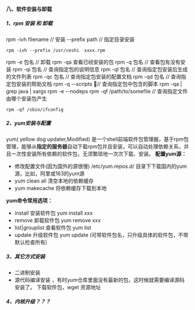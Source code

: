 #### 八、软件安装与卸载

##### 1、rpm 安装 和 卸载

rpm -ivh filename // 安装  --prefix path // 指定目录安装

```
rpm -ivh --prefix /usr/ceshi  xxxx.rpm
```

rpm -e 包名 // 卸载
rpm -qa 查看已经安装的包
rpm -q 包名 // 查看包有没有安装
rpm -qi 包名 // 查询指定包的说明信息
rpm -ql 包名 // 查询指定包安装后生成的文件列表
rpm -qc 包名 // 查询指定包安装的配置文档
rpm -qd 包名 // 查询指定包安装的帮助文档
rpm -q --scripts // 查询指定包中包含的脚本
rpm -qa | grep java | xargs rpm -e --nodeps
rpm -qf /path/to/somefile  // 查询指定文件由哪个安装包产生

```
rpm -qf /sbin/ifconfig
```

##### 2、yum安装与配置

yum( yellow dog updater,Modified) 是一个shell前端软件包管理器，基于rpm包管理，能够从**指定的服务器**自动下载rpm包并且安装，可以自动处理依赖关系，并且一次性安装所有依赖的软件包，无须繁琐地一次次下载、安装。
**配置yum源：**

- 修改配置文件(因为国外的源很慢)
  /etc/yum.repos.d/ 目录下下载国内的yum源，比如，阿里或163的yum源
- yum clean all 清空本地的依赖缓存
- yum makecache 将依赖缓存下载到本地

**yum命令常用选项：**

- install 安装软件包 yum install xxx
- remove 卸载软件包 yum remove xxx
- list|grouplist 查看软件包 yum list
- update 升级软件包 yum update (可带软件包名，只升级具体的软件包，不带默认检查所有)

##### 3、其它方式安装

- 二进制安装
- 源代码编译安装 ，有时yum仓库里面没有最新的包，这时候就需要编译源码安装了。
  下载软件包，wget 资源地址

##### 4、内核升级？？？

